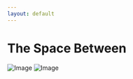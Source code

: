 ```yaml
---
layout: default
---
```


# The Space Between




![Image](/series/the_space_between/DSC02879.jpg)
![Image](/series/the_space_between/DSC01714_01.jpg)

